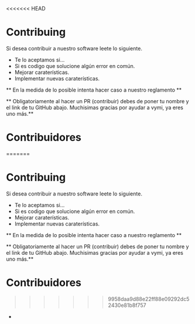 <<<<<<< HEAD
# Contribuing

Si desea contribuir a nuestro software leete lo siguiente.

- Te lo aceptamos si...
 - Si es codigo que solucione algún error en común.
 - Mejorar caraterísticas.
 - Implementar nuevas caraterísticas.

** En la medida de lo posible intenta hacer caso a nuestro reglamento **

** Obligatoriamente al hacer un PR (contribuir) debes de poner tu nombre y el link de tu GitHub abajo.
Muchisimas gracias por ayudar a vymi, ya eres uno más.**

# Contribuidores

=======
# Contribuing

Si desea contribuir a nuestro software leete lo siguiente.

- Te lo aceptamos si...
 - Si es codigo que solucione algún error en común.
 - Mejorar caraterísticas.
 - Implementar nuevas caraterísticas.

** En la medida de lo posible intenta hacer caso a nuestro reglamento **

** Obligatoriamente al hacer un PR (contribuir) debes de poner tu nombre y el link de tu GitHub abajo.
Muchisimas gracias por ayudar a vymi, ya eres uno más.**

# Contribuidores

>>>>>>> 9958daa9d88e22ff88e09292dc52430e81b8f757
- 